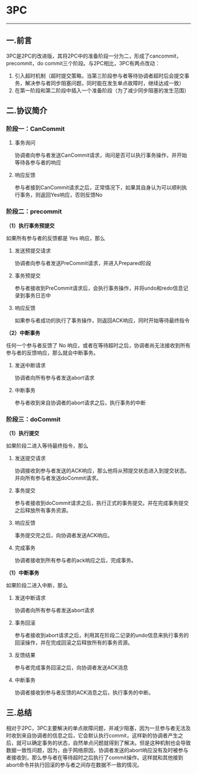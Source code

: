 # 3PC
---
## 一.前言
3PC是2PC的改进版，其将2PC中的准备阶段一分为二，形成了cancommit，precommit，do commit三个阶段。与2PC相比，3PC有两点改动：
1. 引入超时机制（超时提交策略，当第三阶段参与者等待协调者超时后会提交事务，解决参与者同步阻塞问题，同时能在发生单点故障时，继续达成一致）
2. 在第一阶段和第二阶段中插入一个准备阶段（为了减少同步阻塞的发生范围）
## 二.协议简介
### 阶段一：CanCommit
1. 事务询问

    协调者向参与者发送CanCommit请求，询问是否可以执行事务操作，并开始等待各参与者的响应

2. 响应反馈
   
   参与者接到CanCommit请求之后，正常情况下，如果其自身认为可以顺利执行事务，则返回Yes响应，否则反馈No
### 阶段二：precommit
**（1）执行事务预提交**

如果所有参与者的反馈都是 Yes 响应，那么

 1. 发送预提交请求

    协调者向参与者发送PreCommit请求，并进入Prepared阶段

 2. 事务预提交

    参与者接收到PreCommit请求后，会执行事务操作，并将undo和redo信息记录到事务日志中

 3. 响应反馈

    如果参与者成功的执行了事务操作，则返回ACK响应，同时开始等待最终指令
     
**（2）中断事务**

任何一个参与者反馈了 No 响应，或者在等待超时之后，协调者尚无法接收到所有参与者的反馈响应，那么就会中断事务。

1. 发送中断请求

   协调者向所有参与者发送abort请求

2. 中断事务

   参与者收到来自协调者的abort请求之后，执行事务的中断
### 阶段三：doCommit
**（1）执行提交**

如果阶段二进入等待最终指令，那么

1. 发送提交请求

   协调接收到参与者发送的ACK响应，那么他将从预提交状态进入到提交状态。并向所有参与者发送doCommit请求。

2. 事务提交 

   参与者接收到doCommit请求之后，执行正式的事务提交。并在完成事务提交之后释放所有事务资源。
   
3. 响应反馈 

   事务提交完之后，向协调者发送ACK响应。

4. 完成事务 

   协调者接收到所有参与者的ack响应之后，完成事务。
   
**（1）中断事务**

如果阶段二进入中断，那么

1. 发送中断请求

   协调者向所有参与者发送abort请求

2. 事务回滚 
   
   参与者接收到abort请求之后，利用其在阶段二记录的undo信息来执行事务的回滚操作，并在完成回滚之后释放所有的事务资源。

3. 反馈结果 

   参与者完成事务回滚之后，向协调者发送ACK消息

4. 中断事务 

   协调者接收到参与者反馈的ACK消息之后，执行事务的中断。
   
## 三.总结
相对于2PC，3PC主要解决的单点故障问题，并减少阻塞，因为一旦参与者无法及时收到来自协调者的信息之后，它会默认执行commit，这样新的协调者产生之后，就可以确定事务的状态，自然单点问题就得到了解决。但是这种机制也会导致数据一致性问题，因为，由于网络原因，协调者发送的abort响应没有及时被参与者接收到，那么参与者在等待超时之后执行了commit操作。这样就和其他接到abort命令并执行回滚的参与者之间存在数据不一致的情况。

